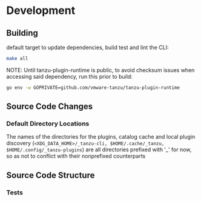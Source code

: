 # Development

## Building

default target to update dependencies, build test and lint the CLI:

```sh
make all
```

NOTE: Until tanzu-plugin-runtime is public, to avoid checksum issues when accessing
said dependency, run this prior to build:

```sh
go env -w GOPRIVATE=github.com/vmware-tanzu/tanzu-plugin-runtime
```

## Source Code Changes

### Default Directory Locations

The names of the directories for the plugins, catalog cache and local
plugin discovery (`<XDG_DATA_HOME>/_tanzu-cli, $HOME/.cache/_tanzu,
$HOME/.config/_tanzu-plugins`) are all directories prefixed with '_' for
now, so as not to conflict with their nonprefixed counterparts

## Source Code Structure

### Tests

